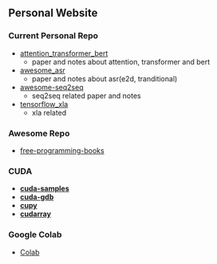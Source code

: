 ## Personal Website
### Current Personal Repo
- [attention_transformer_bert][1]
    - paper and notes about attention, transformer and bert
- [awesome_asr][2]
    - paper and notes about asr(e2d, tranditional)
- [awesome-seq2seq][3]
    - seq2seq related paper and notes
- [tensorflow_xla][4]
    - xla related

### Awesome Repo
- [free-programming-books][5]

### CUDA
- [**cuda-samples**][6]
- [**cuda-gdb**][9]
- [**cupy**][7]
- [**cudarray**][8]


### Google Colab
- [Colab][10]


[1]:https://github.com/Leaf996/attention_transformer_bert
[2]:https://github.com/Leaf996/awesome_asr
[3]:https://github.com/Leaf996/awesome-seq2seq
[4]:https://github.com/Leaf996/tensorflow_xla
[5]:https://github.com/EbookFoundation/free-programming-books
[6]:https://github.com/NVIDIA/cuda-samples
[7]:https://github.com/cupy/cupy
[8]:https://github.com/andersbll/cudarray
[9]:https://github.com/NVIDIA/cuda-gdb
[10]:https://www.tensorflow.org/tutorials